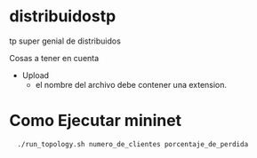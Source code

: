 # distribuidostp
tp super genial de distribuidos

Cosas a tener en cuenta
- Upload
  - el nombre del archivo debe contener una extension.

# Como Ejecutar mininet
      
      ./run_topology.sh numero_de_clientes porcentaje_de_perdida
